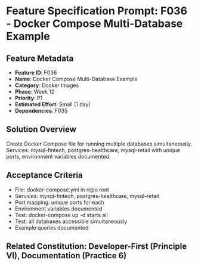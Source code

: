 # Feature Specification Prompt: F036 - Docker Compose Multi-Database Example

## Feature Metadata
- **Feature ID**: F036
- **Name**: Docker Compose Multi-Database Example
- **Category**: Docker Images
- **Phase**: Week 12
- **Priority**: P1
- **Estimated Effort**: Small (1 day)
- **Dependencies**: F035

## Solution Overview
Create Docker Compose file for running multiple databases simultaneously. Services: mysql-fintech, postgres-healthcare, mysql-retail with unique ports, environment variables documented.

## Acceptance Criteria
- File: docker-compose.yml in repo root
- Services: mysql-fintech, postgres-healthcare, mysql-retail
- Port mapping: unique ports for each
- Environment variables documented
- Test: docker-compose up -d starts all
- Test: all databases accessible simultaneously
- Example queries documented

## Related Constitution: **Developer-First (Principle VI)**, **Documentation (Practice 6)**
